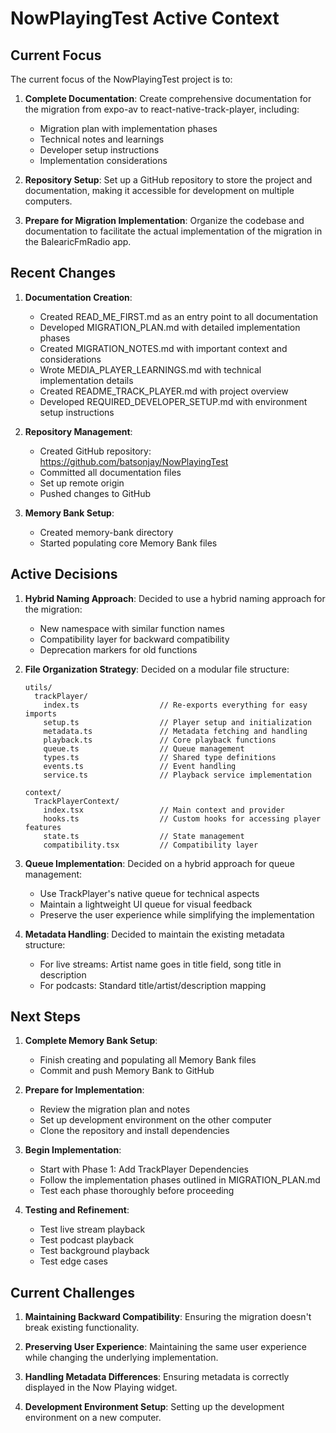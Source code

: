# NowPlayingTest Active Context

## Current Focus

The current focus of the NowPlayingTest project is to:

1. **Complete Documentation**: Create comprehensive documentation for the migration from expo-av to react-native-track-player, including:
   - Migration plan with implementation phases
   - Technical notes and learnings
   - Developer setup instructions
   - Implementation considerations

2. **Repository Setup**: Set up a GitHub repository to store the project and documentation, making it accessible for development on multiple computers.

3. **Prepare for Migration Implementation**: Organize the codebase and documentation to facilitate the actual implementation of the migration in the BalearicFmRadio app.

## Recent Changes

1. **Documentation Creation**:
   - Created READ_ME_FIRST.md as an entry point to all documentation
   - Developed MIGRATION_PLAN.md with detailed implementation phases
   - Created MIGRATION_NOTES.md with important context and considerations
   - Wrote MEDIA_PLAYER_LEARNINGS.md with technical implementation details
   - Created README_TRACK_PLAYER.md with project overview
   - Developed REQUIRED_DEVELOPER_SETUP.md with environment setup instructions

2. **Repository Management**:
   - Created GitHub repository: https://github.com/batsonjay/NowPlayingTest
   - Committed all documentation files
   - Set up remote origin
   - Pushed changes to GitHub

3. **Memory Bank Setup**:
   - Created memory-bank directory
   - Started populating core Memory Bank files

## Active Decisions

1. **Hybrid Naming Approach**: Decided to use a hybrid naming approach for the migration:
   - New namespace with similar function names
   - Compatibility layer for backward compatibility
   - Deprecation markers for old functions

2. **File Organization Strategy**: Decided on a modular file structure:
   ```
   utils/
     trackPlayer/
       index.ts                  // Re-exports everything for easy imports
       setup.ts                  // Player setup and initialization
       metadata.ts               // Metadata fetching and handling
       playback.ts               // Core playback functions
       queue.ts                  // Queue management
       types.ts                  // Shared type definitions
       events.ts                 // Event handling
       service.ts                // Playback service implementation
     
   context/
     TrackPlayerContext/
       index.tsx                 // Main context and provider
       hooks.ts                  // Custom hooks for accessing player features
       state.ts                  // State management
       compatibility.tsx         // Compatibility layer
   ```

3. **Queue Implementation**: Decided on a hybrid approach for queue management:
   - Use TrackPlayer's native queue for technical aspects
   - Maintain a lightweight UI queue for visual feedback
   - Preserve the user experience while simplifying the implementation

4. **Metadata Handling**: Decided to maintain the existing metadata structure:
   - For live streams: Artist name goes in title field, song title in description
   - For podcasts: Standard title/artist/description mapping

## Next Steps

1. **Complete Memory Bank Setup**:
   - Finish creating and populating all Memory Bank files
   - Commit and push Memory Bank to GitHub

2. **Prepare for Implementation**:
   - Review the migration plan and notes
   - Set up development environment on the other computer
   - Clone the repository and install dependencies

3. **Begin Implementation**:
   - Start with Phase 1: Add TrackPlayer Dependencies
   - Follow the implementation phases outlined in MIGRATION_PLAN.md
   - Test each phase thoroughly before proceeding

4. **Testing and Refinement**:
   - Test live stream playback
   - Test podcast playback
   - Test background playback
   - Test edge cases

## Current Challenges

1. **Maintaining Backward Compatibility**: Ensuring the migration doesn't break existing functionality.

2. **Preserving User Experience**: Maintaining the same user experience while changing the underlying implementation.

3. **Handling Metadata Differences**: Ensuring metadata is correctly displayed in the Now Playing widget.

4. **Development Environment Setup**: Setting up the development environment on a new computer.
